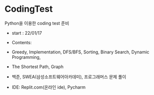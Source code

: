 # CodingTest
Python을 이용한 coding test 준비

* start : 22/01/17

* Contents:
* Greedy, Implementation, DFS/BFS, Sorting, Binary Search,   Dynamic Programming,
* The Shortest Path, Graph
* 백준, SWEA(삼성소프트웨어아카데미), 프로그래머스 문제 풀이

* IDE: Replit.com(온라인 ide), Pycharm
